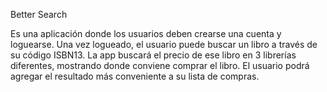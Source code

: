 Better Search

Es una aplicación donde los usuarios deben crearse una cuenta y loguearse.
Una vez logueado, el usuario puede buscar un libro a través de su código ISBN13.
La app buscará el precio de ese libro en 3 librerías diferentes, mostrando donde conviene comprar el libro. 
El usuario podrá agregar el resultado más conveniente a su lista de compras.  
